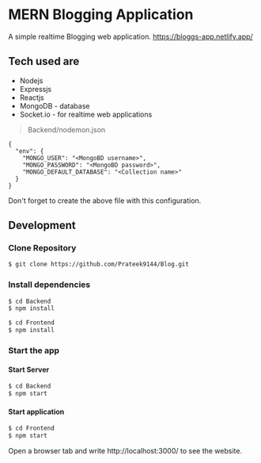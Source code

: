 # MERN Blogging Application

A simple realtime Blogging web application. 
https://bloggs-app.netlify.app/

## Tech used are
- Nodejs
- Expressjs
- Reactjs
- MongoDB - database
- Socket.io - for realtime web applications 

> Backend/nodemon.json
```
{
  "env": {
    "MONGO_USER": "<MongoBD username>",
    "MONGO_PASSWORD": "<MongoBD password>",
    "MONGO_DEFAULT_DATABASE": "<Collection name>"
  }
}
```
Don't forget to create the above file with this configuration.

## Development 


### Clone Repository

```sh
$ git clone https://github.com/Prateek9144/Blog.git
```
### Install dependencies

```sh
$ cd Backend 
$ npm install
```
```sh
$ cd Frontend 
$ npm install
```

### Start the app

#### Start Server


```sh
$ cd Backend 
$ npm start
```

#### Start application
```sh
$ cd Frontend 
$ npm start
```

Open a browser tab and write http://localhost:3000/ to see the website.
